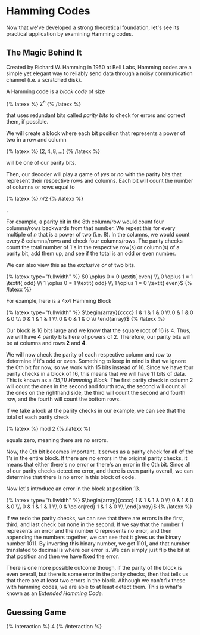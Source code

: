 # Hamming Codes
Now that we've developed a strong theoretical foundation, let's see its practical application by examining Hamming codes.

## The Magic Behind It
Created by Richard W. Hamming in 1950 at Bell Labs, Hamming codes are a simple yet elegant way to reliably send data through a noisy communication channel (i.e. a scratched disk). 

A Hamming code is a _block code_ of size

{% latexx %}
$2^n$
{% /latexx %}

that uses redundant bits called _parity bits_ to check for errors and correct them, if possible.

We will create a block where each bit position that represents a power of two in a row and column

{% latexx %}
$(2, 4, 8, ...)$
{% /latexx %}

will be one of our parity bits.

Then, our decoder will play a game of _yes_ or _no_ with the parity bits that represent their respective rows and columns. Each bit will count the number of columns or rows equal to 

{% latexx %}
$n/2$
{% /latexx %}

.

For example, a parity bit in the 8th column/row would count four columns/rows backwards from that number. We repeat this for every multiple of _n_ that is a power of two (i.e. 8). In the columns, we would count every 8 columns/rows and check four columns/rows. The parity checks count the total number of 1's in the respective row(s) or column(s) of a parity bit, add them up, and see if the total is an odd or even number. 

We can also view this as the _exclusive or_ of two bits.

{% latexx type="fullwidth" %}
$0 \oplus 0 = 0 \textit{ even} \\\ 0 \oplus 1 = 1 \textit{ odd} \\\ 1 \oplus 0 = 1 \textit{ odd} \\\ 1 \oplus 1 = 0 \textit{ even}$
{% /latexx %}

For example, here is a 4x4 Hamming Block

{% latexx type="fullwidth" %} 
$\begin{array}{cccc} 1 & 1 & 1 & 0 \\\ 0 & 1 & 0 & 0 \\\ 0 & 1 & 1 & 1 \\\ 0 & 0 & 1 & 0 \\\ \end{array}$ 
{% /latexx %}


Our block is 16 bits large and we know that the square root of 16 is 4. Thus, we will have **4** parity bits here of powers of 2. Therefore, our parity bits will be at columns and rows **2** and **4**. 

We will now check the parity of each respective column and row to determine if it's odd or even. Something to keep in mind is that we ignore the 0th bit for now, so we work with 15 bits instead of 16. Since we have four parity checks in a block of 16, this means that we will have 11 bits of data. This is known as a _(15,11) Hamming Block._ The first parity check in column 2 will count the ones in the second and fourth row, the second will count all the ones on the righthand side, the third will count the second and fourth row, and the fourth will count the bottom rows.

If we take a look at the parity checks in our example, we can see that the total of each parity check 

{% latexx %}
$\textrm{mod } 2$
{% /latexx %}

equals zero, meaning there are no errors.

Now, the 0th bit becomes important. It serves as a parity check for **all** of the 1's in the entire block. If there are no errors in the original parity checks, it means that either there's no error or there's an error in the 0th bit. Since all of our parity checks detect no error, and there is even parity overall, we can determine that there is no error in this block of code.

Now let's introduce an error in the block at position 13.

{% latexx type="fullwidth" %} 
$\begin{array}{cccc} 1 & 1 & 1 & 0 \\\ 0 & 1 & 0 & 0 \\\ 0 & 1 & 1 & 1 \\\ 0 & \color{red} 1 & 1 & 0 \\\ \end{array}$ 
{% /latexx %}  

If we redo the parity checks, we can see that there are errors in the first, third, and last check but none in the second. If we say that the number 1 represents an error and the number 0 represents no error, and then appending the numbers together, we can see that it gives us the binary number 1011. By inverting this binary number, we get 1101, and that number translated to decimal is where our error is. We can simply just flip the bit at that position and then we have fixed the error.

There is one more possible outcome though, if the parity of the block is even overall, but there is some error in the parity checks, then that tells us that there are at least two errors in the block. Although we can't fix these with hamming codes, we are able to at least detect them. This is what's known as an _Extended Hamming Code._


## Guessing Game

{% interaction %}
4
{% /interaction %}